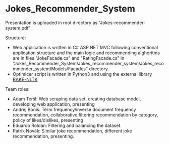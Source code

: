 # Jokes_Recommender_System

Presentation is uploaded in root directory as "Jokes-recommender-system.pdf"

Structure:
  - Web application is written in C# ASP.NET MVC following conventional application structure and the main logic and recommending alghoritms are in files "JokeFacade.cs" and "RatingFacade.cs" in "Jokes_Recommender_System/Jokes_recommender_system/Jokes_recommender_system/Models/Facades" directory.
  - Optimicer script is written in Python3 and using the external library [RAKE-NLTK](https://github.com/csurfer/rake-nltk)
  
Team roles:
  - Adam Teršl: Web scraping data set, creating database model, developing web application, presenting
  - Andrej Boniš: Term frequency/inverse document frequency recommendation, collaborative filtering recommendation by category, policy of likes/dislikes, presenting
  - Eduardo Roldán: Filtering and balancing the dataset.
  - Patrik Novák: Similar joke recommendation, different joke recommendation, presenting.
